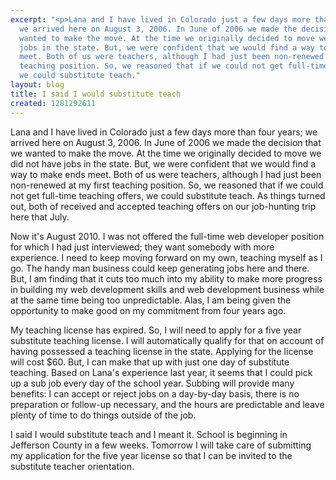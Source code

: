 ```yaml
---
excerpt: "<p>Lana and I have lived in Colorado just a few days more than four years;
  we arrived here on August 3, 2006. In June of 2006 we made the decision that we
  wanted to make the move. At the time we originally decided to move we did not have
  jobs in the state. But, we were confident that we would find a way to make ends
  meet. Both of us were teachers, although I had just been non-renewed at my first
  teaching position. So, we reasoned that if we could not get full-time teaching offers,
  we could substitute teach."
layout: blog
title: I said I would substitute teach
created: 1281292611
---
```

<p>Lana and I have lived in Colorado just a few days more than four years; we arrived here on August 3, 2006. In June of 2006 we made the decision that we wanted to make the move. At the time we originally decided to move we did not have jobs in the state. But, we were confident that we would find a way to make ends meet. Both of us were teachers, although I had just been non-renewed at my first teaching position. So, we reasoned that if we could not get full-time teaching offers, we could substitute teach. As things turned out, both of received and accepted teaching offers on our job-hunting trip here that July.</p>
<p>Now it's August 2010. I was not offered the full-time web developer position for which I had just interviewed; they want somebody with more experience. I need to keep moving forward on my own, teaching myself as I go. The handy man business could keep generating jobs here and there. But, I am finding that it cuts too much into my ability to make more progress in building my web development skills and web development business while at the same time being too unpredictable. Alas, I am being given the opportunity to make good on my commitment from four years ago.</p>
<p>My teaching license has expired. So, I will need to apply for a five year substitute teaching license. I will automatically qualify for that on account of having possessed a teaching license in the state. Applying for the license will cost $60. But, I can make that up with just one day of substitute teaching. Based on Lana's experience last year, it seems that I could pick up a sub job every day of the school year. Subbing will provide many benefits: I can accept or reject jobs on a day-by-day basis, there is no preparation or follow-up necessary, and the hours are predictable and leave plenty of time to do things outside of the job.</p>
<p>I said I would substitute teach and I meant it. School is beginning in Jefferson County in a few weeks. Tomorrow I will take care of submitting my application for the five year license so that I can be invited to the substitute teacher orientation.</p>
